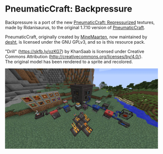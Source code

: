 # PneumaticCraft: Backpressure

Backpressure is a port of the new [PneumaticCraft: Repressurized](https://github.com/TeamPneumatic/pnc-repressurized) textures, made by Ridanisaurus, to the original 1.7.10 version of [PneumaticCraft](https://github.com/MaartenKok8/PneumaticCraft).

PneumaticCraft, originally created by [MineMaarten](https://github.com/MaartenKok8), now maintained by [desht](https://github.com/desht), is licensed under the GNU GPLv3, and so is this resource pack.

"Drill" (https://skfb.ly/ozKG7) by KhanSaab is licensed under Creative Commons Attribution (http://creativecommons.org/licenses/by/4.0/).<br/>The original model has been rendered to a sprite and recolored.

![Screenshot](screenshot.jpg)